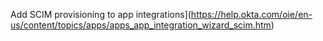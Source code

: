 Add SCIM provisioning to app integrations](https://help.okta.com/oie/en-us/content/topics/apps/apps_app_integration_wizard_scim.htm)